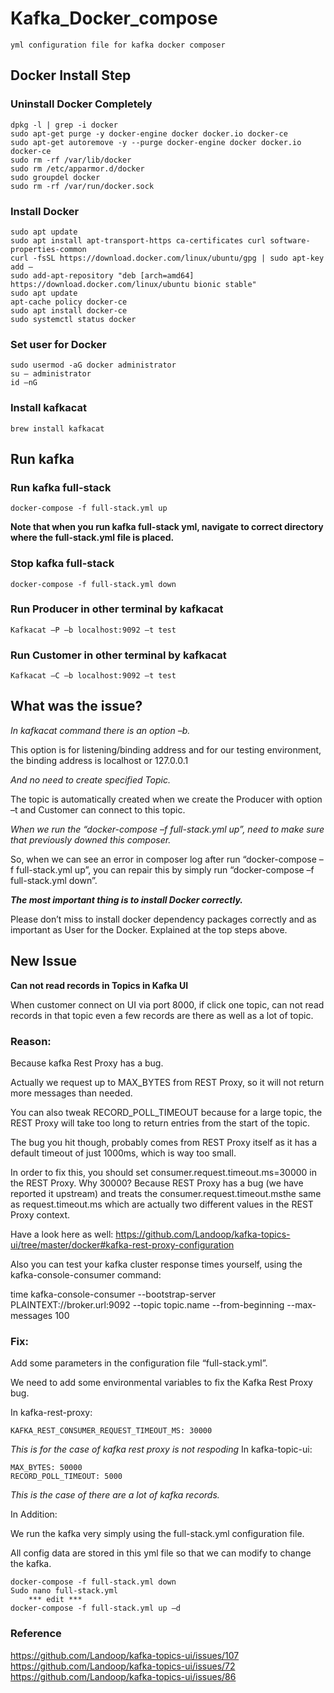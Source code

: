 # Kafka_Docker_compose
```
yml configuration file for kafka docker composer
```

## Docker Install Step
### Uninstall Docker Completely
```
dpkg -l | grep -i docker
sudo apt-get purge -y docker-engine docker docker.io docker-ce  
sudo apt-get autoremove -y --purge docker-engine docker docker.io docker-ce 
sudo rm -rf /var/lib/docker
sudo rm /etc/apparmor.d/docker
sudo groupdel docker
sudo rm -rf /var/run/docker.sock
```

### Install Docker
```
sudo apt update
sudo apt install apt-transport-https ca-certificates curl software-properties-common
curl -fsSL https://download.docker.com/linux/ubuntu/gpg | sudo apt-key add –
sudo add-apt-repository "deb [arch=amd64] https://download.docker.com/linux/ubuntu bionic stable"
sudo apt update
apt-cache policy docker-ce
sudo apt install docker-ce
sudo systemctl status docker
```

### Set user for Docker
```
sudo usermod -aG docker administrator
su – administrator
id –nG
```

### Install kafkacat
```
brew install kafkacat
```

## Run kafka
### Run kafka full-stack
```
docker-compose -f full-stack.yml up
```
**Note that when you run kafka full-stack yml, navigate to correct directory where the full-stack.yml file is placed.**

### Stop kafka full-stack
```
docker-compose -f full-stack.yml down
```

### Run Producer in other terminal by kafkacat
```
Kafkacat –P –b localhost:9092 –t test
```

### Run Customer in other terminal by kafkacat
```
Kafkacat –C –b localhost:9092 –t test
```

## What was the issue?

*In kafkacat command there is an option –b.*

This option is for listening/binding address and for our testing environment, the binding address is localhost or 127.0.0.1

*And no need to create specified Topic.*

The topic is automatically created when we create the Producer with option –t and Customer can connect to this topic.

*When we run the “docker-compose –f full-stack.yml up”, need to make sure that previously downed this composer.*

So, when we can see an error in composer log after run “docker-compose –f full-stack.yml up”, you can repair this by simply run “docker-compose –f full-stack.yml down”.

***The most important thing is to install Docker correctly.***

Please don’t miss to install docker dependency packages correctly and as important as User for the Docker.
Explained at the top steps above.
 
## New Issue
**Can not read records in Topics in Kafka UI**

When customer connect on UI via port 8000, if click one topic, can not read records in that topic even a few records are there as well as a lot of topic.

### Reason:
Because kafka Rest Proxy has a bug.

Actually we request up to MAX_BYTES from REST Proxy, so it will not return more messages than needed.

You can also tweak RECORD_POLL_TIMEOUT because for a large topic, the REST Proxy will take too long to return entries from the start of the topic.

The bug you hit though, probably comes from REST Proxy itself as it has a default timeout of just 1000ms, which is way too small.

In order to fix this, you should set consumer.request.timeout.ms=30000 in the REST Proxy. Why 30000? Because REST Proxy has a bug (we have reported it upstream) and treats the consumer.request.timeout.msthe same as request.timeout.ms which are actually two different values in the REST Proxy context.

Have a look here as well: https://github.com/Landoop/kafka-topics-ui/tree/master/docker#kafka-rest-proxy-configuration

Also you can test your kafka cluster response times yourself, using the kafka-console-consumer command:

time kafka-console-consumer --bootstrap-server PLAINTEXT://broker.url:9092 --topic topic.name --from-beginning --max-messages 100

### Fix:
Add some parameters in the configuration file “full-stack.yml”.

We need to add some environmental variables to fix the Kafka Rest Proxy bug.

In kafka-rest-proxy:
```
KAFKA_REST_CONSUMER_REQUEST_TIMEOUT_MS: 30000
```
*This is for the case of kafka rest proxy is not respoding*
In kafka-topic-ui:
```
MAX_BYTES: 50000
RECORD_POLL_TIMEOUT: 5000
```
*This is the case of there are a lot of kafka records.*

In Addition:

We run the kafka very simply using the full-stack.yml configuration file.

All config data are stored in this yml file so that we can modify to change the kafka.
```
docker-compose -f full-stack.yml down
Sudo nano full-stack.yml
	*** edit ***
docker-compose -f full-stack.yml up –d
```

### Reference
https://github.com/Landoop/kafka-topics-ui/issues/107
https://github.com/Landoop/kafka-topics-ui/issues/72
https://github.com/Landoop/kafka-topics-ui/issues/86
